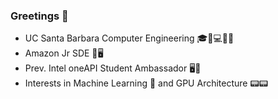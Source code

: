 ### Greetings 👋

- UC Santa Barbara Computer Engineering 🎓🔋💻🔌💡
- Amazon Jr SDE 🚙🖥️
- Prev. Intel oneAPI Student Ambassador 🖥️💾
- Interests in Machine Learning 🤖 and GPU Architecture 📟📟
